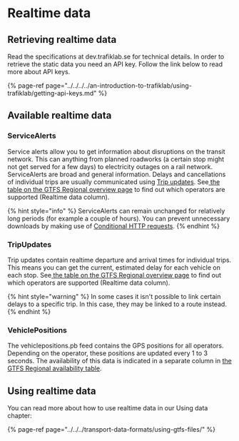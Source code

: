 # Realtime data

## Retrieving realtime data

Read the specifications at dev.trafiklab.se for technical details. In order to retrieve the static data you need an API key. Follow the link below to read more about API keys.

{% page-ref page="../../../../an-introduction-to-trafiklab/using-trafiklab/getting-api-keys.md" %}

## Available realtime data

### ServiceAlerts

Service alerts allow you to get information about disruptions on the transit network. This can anything from planned roadworks \(a certain stop might not get served for a few days\) to electricity outages on a rail network. ServiceAlerts are broad and general information. Delays and cancellations of individual trips are usually communicated using [Trip updates](gtfs-regional-realtime.md#tripupdates). See[ the table on the GTFS Regional overview page](./#which-operators-are-covered-by-this-dataset) to find out which operators are supported \(Realtime data column\).

{% hint style="info" %}
ServiceAlerts can remain unchanged for relatively long periods \(for example a couple of hours\). You can prevent unnecessary downloads by making use of [Conditional HTTP requests](../../../transport-data-formats/json/conditional-get-requests.md).
{% endhint %}

### TripUpdates

Trip updates contain realtime departure and arrival times for individual trips. This means you can get the current, estimated delay for each vehicle on each stop. See[ the table on the GTFS Regional overview page](./#which-operators-are-covered-by-this-dataset) to find out which operators are supported \(Realtime data column\).

{% hint style="warning" %}
In some cases it isn't possible to link certain delays to a specific trip. In this case, they may be linked to a route instead.
{% endhint %}

### VehiclePositions

The vehiclepositions.pb feed contains the GPS positions for all operators. Depending on the operator, these positions are updated every 1 to 3 seconds. The availability of this data is indicated in a separate column in [ the GTFS Regional availability table](./#which-operators-are-covered-by-this-dataset). 

## Using realtime data

You can read more about how to use realtime data in our Using data chapter:

{% page-ref page="../../../transport-data-formats/using-gtfs-files/" %}



